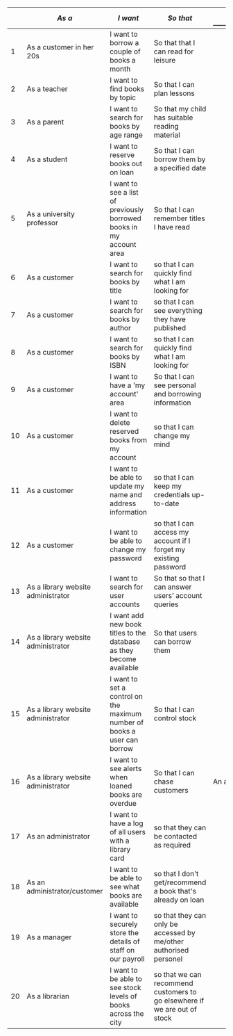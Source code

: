 |      | *As a* **<type of user>**          | *I want* **<some goal>**                                     | *So that* **<some reason>**                                  | DML statement _______________________________________________________________________________ | Notes _________________________________________ |
| ---- | ---------------------------------- | ------------------------------------------------------------ | ------------------------------------------------------------ | --------------------------------- | -------------------------------------------------------- |
| 1    | As a customer in her 20s           | I want to borrow a couple of books a month                   | So that that I can read for leisure                          |  | No age field |
| 2    | As a teacher                       | I want to find books by topic                                | So that I can plan lessons                                   |               |              |
| 3    | As a parent                        | I want to search for books by age range                      | So that my child has suitable reading material               |               |              |
| 4    | As a student                       | I want to reserve books out on loan                          | So that I can borrow them by a specified date                |               |              |
| 5    | As a university professor          | I want to see a list of previously borrowed books in my account area | So that I can remember titles I have read                    |               |              |
| 6    | As a customer                      | I want to search for books by title                          | so that I can quickly find what I am looking for             |               |              |
| 7    | As a customer                      | I want to search for books by author                         | so that I can see everything they have published             |               |              |
| 8    | As a customer                      | I want to search for books by ISBN                           | so that I can quickly find what I am looking for             |               |              |
| 9    | As a customer                      | I want to have a 'my account' area                           | So that I can see personal and borrowing information         |               |              |
| 10   | As a customer                      | I want to delete reserved books from my account              | so that I can change my mind                                 |               |              |
| 11   | As a customer                      | I want to be able to update my name and address information  | so that I can keep my credentials up-to-date                 |               |              |
| 12   | As a customer                      | I want to be able to change my password                      | so that I can access my account if I forget my existing password |               |              |
| 13   | As a library website administrator | I want to search for user accounts                           | So that so that I can answer users’ account queries          |               |              |
| 14   | As a library website administrator | I want add new book titles to the database as they become available | So that users can borrow them                                |               |              |
| 15   | As a library website administrator | I want to set a control on the maximum number of books a user can borrow | So that I can control stock                                  |               |              |
| 16   | As a library website administrator | I want to see alerts when loaned books are overdue           | So that I can chase customers                                |               An alert would need web functionality, |but would ultimately call on a SELECT statement             |
| 17   | As an administrator                | I want to have a log of all users with a library card        | so that they can be contacted as required                    |               |              |
| 18   | As an administrator/customer       | I want to be able to see what books are available            | so that I don't get/recommend a book that's already on loan  |               |              |
| 19   | As a manager                       | I want to securely store the details of staff on our payroll | so that they can only be accessed by me/other authorised personel |               |              |
| 20   | As a librarian                     | I want to be able to see stock levels of books across the city | so that we can recommend customers to go elsewhere if we are out of stock |               |              |

